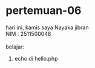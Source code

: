 # pertemuan-06

hari ini, kamis
saya Nayaka jibran<br>
NIM : 2511500048<br>
<br>
belajar:<br>
<ol>
<li>echo di hello.php</li>